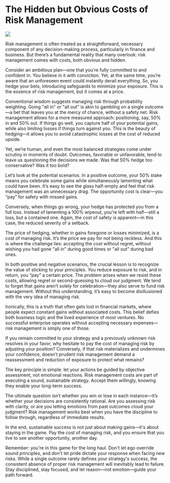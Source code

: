 # The Hidden but Obvious Costs of Risk Management

![](images/008-1.png)

Risk management is often treated as a straightforward, necessary component of any decision-making process, particularly in finance and business. But there’s a fundamental reality that many overlook: risk management comes with costs, both obvious and hidden.

Consider an ambitious plan—one that you're fully committed to and confident in. You believe in it with conviction. Yet, at the same time, you’re aware that an unforeseen event could instantly derail everything. So, you hedge your bets, introducing safeguards to minimize your exposure. This is the essence of risk management, but it comes at a price.

Conventional wisdom suggests managing risk through probability weighting. Going "all in" or "all out" is akin to gambling on a single outcome—a bet that leaves you at the mercy of chance, without a safety net. Risk management allows for a more measured approach: positioning, say, 50% in and 50% out. If things go well, you capture half of your potential gains, while also limiting losses if things turn against you. This is the beauty of hedging—it allows you to avoid catastrophic losses at the cost of reduced upside.

Yet, we’re human, and even the most balanced strategies come under scrutiny in moments of doubt. Outcomes, favorable or unfavorable, tend to leave us questioning the decisions we made. Was that 50% hedge too conservative? Was it too bold?

Let’s look at the potential scenarios. In a positive outcome, your 50% stake means you celebrate some gains while simultaneously lamenting what could have been. It’s easy to see the glass half-empty and feel that risk management was an unnecessary drag. The opportunity cost is clear—you “pay” for safety with missed gains.

Conversely, when things go wrong, your hedge has protected you from a full loss. Instead of lamenting a 100% wipeout, you’re left with half—still a loss, but a contained one. Again, the cost of safety is apparent—in this case, the reduced severity of a setback.

The price of hedging, whether in gains foregone or losses minimized, is a cost of managing risk. It’s the price we pay for not being reckless. And this is where the challenge lies: accepting the cost without regret, without wishing you had gone "all in" during good times or "all out" during bad ones.

In both positive and negative scenarios, the crucial lesson is to recognize the value of sticking to your principles. You reduce exposure to risk, and in return, you “pay” a certain price. The problem arises when we resist these costs, allowing regret or second-guessing to cloud our judgment. We tend to forget that gains aren’t solely for celebration—they also serve to fund risk management. Without this understanding, it’s easy to become disillusioned with the very idea of managing risk.

Ironically, this is a truth that often gets lost in financial markets, where people expect constant gains without associated costs. This belief defies both business logic and the lived experience of most ventures. No successful enterprise operates without accepting necessary expenses—risk management is simply one of those.

If you remain committed to your strategy and a previously unknown risk resolves in your favor, why hesitate to pay the cost of managing risk by adjusting your position? Conversely, if that risk materializes and undermines your confidence, doesn’t prudent risk management demand a reassessment and reduction of exposure to protect what remains?

The key principle is simple: let your actions be guided by objective assessment, not emotional reactions. Risk management costs are part of executing a sound, sustainable strategy. Accept them willingly, knowing they enable your long-term success.

The ultimate question isn’t whether you win or lose in each instance—it’s whether your decisions are consistently rational. Are you assessing risk with clarity, or are you letting emotions from past outcomes cloud your judgment? Risk management works best when you have the discipline to follow through, regardless of immediate results.

In the end, sustainable success is not just about making gains—it's about staying in the game. Pay the cost of managing risk, and you ensure that you live to see another opportunity, another day.

Remember: you're in this game for the long haul. Don't let ego override sound principles, and don't let pride dictate your response when facing new risks. While a single outcome rarely defines your strategy's success, the consistent absence of proper risk management will inevitably lead to failure. Stay disciplined, stay focused, and let reason—not emotion—guide your path forward.